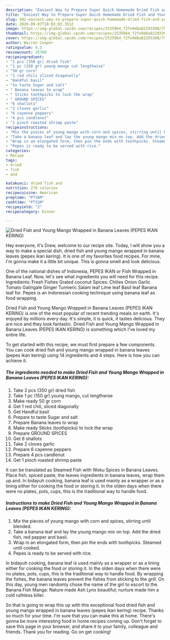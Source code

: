 ```yaml
---
description: "Easiest Way to Prepare Super Quick Homemade Dried Fish and Young Mango Wrapped in Banana Leaves (PEPES IKAN KERING)"
title: "Easiest Way to Prepare Super Quick Homemade Dried Fish and Young Mango Wrapped in Banana Leaves (PEPES IKAN KERING)"
slug: 482-easiest-way-to-prepare-super-quick-homemade-dried-fish-and-young-mango-wrapped-in-banana-leaves-pepes-ikan-kering
date: 2020-09-07T18:03:03.351Z
image: https://img-global.cpcdn.com/recipes/2535964_f2fe9d8a82293308/751x532cq70/dried-fish-and-young-mango-wrapped-in-banana-leaves-pepes-ikan-kering-recipe-main-photo.jpg
thumbnail: https://img-global.cpcdn.com/recipes/2535964_f2fe9d8a82293308/751x532cq70/dried-fish-and-young-mango-wrapped-in-banana-leaves-pepes-ikan-kering-recipe-main-photo.jpg
cover: https://img-global.cpcdn.com/recipes/2535964_f2fe9d8a82293308/751x532cq70/dried-fish-and-young-mango-wrapped-in-banana-leaves-pepes-ikan-kering-recipe-main-photo.jpg
author: Warren Cooper
ratingvalue: 4.3
reviewcount: 15760
recipeingredient:
- "2 pcs (350 gr) dried fish"
- "1 pc (150 gr) young mango cut lengthwise"
- "50 gr corn"
- "1 red chili sliced diagonally"
- "Handful basil"
- "to taste Sugar and salt"
- " Banana leaves to wrap"
- " Sticks toothpicks to lock the wrap"
- " GROUND SPICES"
- "6 shallots"
- "2 cloves garlic"
- "6 cayenne peppers"
- "4 pcs candlenut"
- "1 pinch roasted shrimp paste"
recipeinstructions:
- "Mix the pieces of young mango with corn and spices, stirring until blended."
- "Take a banana leaf and lay the young mango mix on top. Add the dried fish, red pepper and basil."
- "Wrap in an elongated form, then pin the ends with toothpicks. Steamed until cooked."
- "Pepes is ready to be served with rice."
categories:
- Recipe
tags:
- dried
- fish
- and

katakunci: dried fish and 
nutrition: 270 calories
recipecuisine: American
preptime: "PT16M"
cooktime: "PT32M"
recipeyield: "2"
recipecategory: Dinner

---
```



![Dried Fish and Young Mango Wrapped in Banana Leaves (PEPES IKAN KERING)](https://img-global.cpcdn.com/recipes/2535964_f2fe9d8a82293308/751x532cq70/dried-fish-and-young-mango-wrapped-in-banana-leaves-pepes-ikan-kering-recipe-main-photo.jpg)

Hey everyone, it's Drew, welcome to our recipe site. Today, I will show you a way to make a special dish, dried fish and young mango wrapped in banana leaves (pepes ikan kering). It is one of my favorites food recipes. For mine, I'm gonna make it a little bit unique. This is gonna smell and look delicious.

One of the national dishes of Indonesia, PEPES IKAN or Fish Wrapped in Banana Leaf. Now, let&#39;s see what ingredients you will need for this recipe. Ingredients: Fresh Fishes Grated coconut Spices: Chilies Onion Garlic Tomato Galingale Ginger Turmeric Salam leaf Lime leaf Basil leaf Banana leaf for. Pepes is an Indonesian cooking technique using banana leaf as food wrapping.

Dried Fish and Young Mango Wrapped in Banana Leaves (PEPES IKAN KERING) is one of the most popular of recent trending meals on earth. It's enjoyed by millions every day. It's simple, it is quick, it tastes delicious. They are nice and they look fantastic. Dried Fish and Young Mango Wrapped in Banana Leaves (PEPES IKAN KERING) is something which I've loved my entire life.


To get started with this recipe, we must first prepare a few components. You can cook dried fish and young mango wrapped in banana leaves (pepes ikan kering) using 14 ingredients and 4 steps. Here is how you can achieve it.

<!--inarticleads1-->

##### The ingredients needed to make Dried Fish and Young Mango Wrapped in Banana Leaves (PEPES IKAN KERING):

1. Take 2 pcs (350 gr) dried fish
1. Take 1 pc (150 gr) young mango, cut lengthwise
1. Make ready 50 gr corn
1. Get 1 red chili, sliced diagonally
1. Get Handful basil
1. Prepare to taste Sugar and salt
1. Prepare  Banana leaves to wrap
1. Make ready  Sticks (toothpicks) to lock the wrap
1. Prepare  GROUND SPICES
1. Get 6 shallots
1. Take 2 cloves garlic
1. Prepare 6 cayenne peppers
1. Prepare 4 pcs candlenut
1. Get 1 pinch roasted shrimp paste


It can be translated as Steamed Fish with Woku Spices in Banana Leaves. Place fish, spiced paste, the leaves ingredients in banana leaves, wrap them up and. In bidayuh cooking, banana leaf is used mainly as a wrapper or as a lining either for cooking the food or storing it. In the olden days when there were no plates, pots, cups, this is the traditional way to handle food. 

<!--inarticleads2-->

##### Instructions to make Dried Fish and Young Mango Wrapped in Banana Leaves (PEPES IKAN KERING):

1. Mix the pieces of young mango with corn and spices, stirring until blended.
1. Take a banana leaf and lay the young mango mix on top. Add the dried fish, red pepper and basil.
1. Wrap in an elongated form, then pin the ends with toothpicks. Steamed until cooked.
1. Pepes is ready to be served with rice.


In bidayuh cooking, banana leaf is used mainly as a wrapper or as a lining either for cooking the food or storing it. In the olden days when there were no plates, pots, cups, this is the traditional way to handle food. By wrapping the fishes, the banana leaves prevent the fishes from sticking to the grill. On this day, young men randomly chose the name of the girl to escort to the. Banana Fish Manga: Nature made Ash Lynx beautiful; nurture made him a cold ruthless killer. 

So that is going to wrap this up with this exceptional food dried fish and young mango wrapped in banana leaves (pepes ikan kering) recipe. Thanks so much for your time. I'm sure that you can make this at home. There's gonna be more interesting food in home recipes coming up. Don't forget to save this page in your browser, and share it to your family, colleague and friends. Thank you for reading. Go on get cooking!
